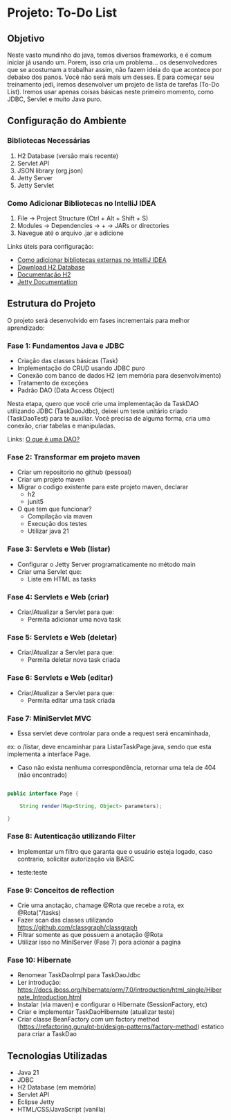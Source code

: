 # Projeto: To-Do List

## Objetivo
Neste vasto mundinho do java, temos diversos frameworks, e é comum iniciar já usando um. Porem, isso cria um problema... os desenvolvedores que se acostumam a trabalhar assim, não fazem ideia do que acontece por debaixo dos panos. Você não será mais um desses. E para começar seu treinamento jedi, iremos desenvolver um projeto de lista de tarefas (To-Do List).
Iremos usar apenas coisas básicas neste primeiro momento, como JDBC, Servlet e muito Java puro.

## Configuração do Ambiente
### Bibliotecas Necessárias
1. H2 Database (versão mais recente)
2. Servlet API
3. JSON library (org.json)
4. Jetty Server
5. Jetty Servlet

### Como Adicionar Bibliotecas no IntelliJ IDEA
1. File → Project Structure (Ctrl + Alt + Shift + S)
2. Modules → Dependencies → + → JARs or directories
3. Navegue até o arquivo .jar e adicione

Links úteis para configuração:
- [Como adicionar bibliotecas externas no IntelliJ IDEA](https://www.jetbrains.com/help/idea/library.html#define-a-project-library)
- [Download H2 Database](https://www.h2database.com/html/download.html)
- [Documentação H2](https://www.h2database.com/html/main.html)
- [Jetty Documentation](https://www.eclipse.org/jetty/documentation/)

## Estrutura do Projeto
O projeto será desenvolvido em fases incrementais para melhor aprendizado:

### Fase 1: Fundamentos Java e JDBC
- Criação das classes básicas (Task)
- Implementação do CRUD usando JDBC puro
- Conexão com banco de dados H2 (em memória para desenvolvimento)
- Tratamento de exceções
- Padrão DAO (Data Access Object)

Nesta etapa, quero que você crie uma implementação da TaskDAO utilizando JDBC (TaskDaoJdbc), deixei um teste unitário criado (TaskDaoTest) para te auxiliar. 
Vocè precisa de alguma forma, cria uma conexão, criar tabelas e manipuladas. 

Links:
[O que é uma DAO?](https://duckduckgo.com/?q=O+que+%C3%A9+uma+dao+em+java%3F&ia=chat&bang=true&atb=v478-1)

### Fase 2: Transformar em projeto maven
- Criar um repositorio no github (pessoal)
- Criar um projeto maven
- Migrar o codigo existente para este projeto maven, declarar
  - h2
  - junit5
- O que tem que funcionar?
  - Compilação via maven
  - Execução dos testes
  - Utilizar java 21

### Fase 3: Servlets e Web (listar)
- Configurar o Jetty Server programaticamente no método main
- Criar uma Servlet que:
  - Liste em HTML as tasks

### Fase 4: Servlets e Web (criar)
- Criar/Atualizar a Servlet para que:
  - Permita adicionar uma nova task

### Fase 5: Servlets e Web (deletar)
- Criar/Atualizar a Servlet para que:
  - Permita deletar nova task criada

### Fase 6: Servlets e Web (editar)
- Criar/Atualizar a Servlet para que:
  - Permita editar uma task criada

### Fase 7: MiniServlet MVC

- Essa servlet deve controlar para onde a request será encaminhada,

ex: o /listar, deve encaminhar para ListarTaskPage.java, sendo que esta implementa a interface Page.

- Caso não exista nenhuma correspondência, retornar uma tela de 404 (não encontrado)

``` java

public interface Page {

    String render(Map<String, Object> parameters);

}

```

### Fase 8: Autenticação utilizando Filter

- Implementar um filtro que garanta que o usuário esteja logado, caso contrario, solicitar autorização via BASIC

- teste:teste

### Fase 9: Conceitos de reflection
- Crie uma anotação, chamage @Rota que recebe a rota, ex @Rota("/tasks)
- Fazer scan das classes utilizando https://github.com/classgraph/classgraph
- Filtrar somente as que possuem a anotação @Rota
- Utilizar isso no MiniServer (Fase 7) pora acionar a pagina

### Fase 10: Hibernate
- Renomear TaskDaoImpl para TaskDaoJdbc
- Ler introdução: https://docs.jboss.org/hibernate/orm/7.0/introduction/html_single/Hibernate_Introduction.html
- Instalar (via maven) e configurar o Hibernate (SessionFactory, etc)
- Criar e implementar TaskDaoHibernate (atualizar teste)
- Criar classe BeanFactory com um factory method (https://refactoring.guru/pt-br/design-patterns/factory-method) estatico para criar a TaskDao

## Tecnologias Utilizadas
- Java 21
- JDBC
- H2 Database (em memória)
- Servlet API
- Eclipse Jetty
- HTML/CSS/JavaScript (vanilla)
